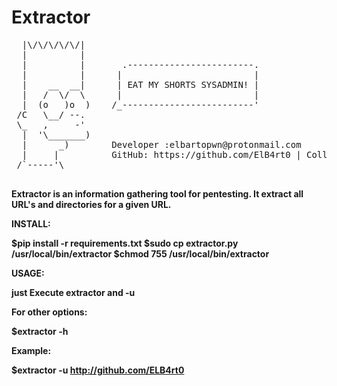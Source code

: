 <html xmlns="http://www.w3.org/1999/xhtml">
<head>
<meta http-equiv="Content-Type" content="text/html; charset=UTF-8" />
</head>

<body>
        <div id="container">
                <h1>Extractor</h1>
      <pre>
  |\/\/\/\/\/|
  |          |
  |          |       .------------------------.
  |          |      |                         |
  |    __  __|      | EAT MY SHORTS SYSADMIN! |
  |   /  \/  \      |                         |
  |  (o   )o  )    /_-------------------------'
 /C   \__/ --.
 \_   ,     -'
  |  '\_______)
  |      _)        Developer :elbartopwn@protonmail.com
  |     |          GitHub: https://github.com/ElB4rt0 | Collaborator: https://github.com/dplastico
 /`-----'\
    </pre>
<p><b>


Extractor is an information gathering tool for pentesting.
It extract all URL's and directories for a given URL.

INSTALL:

$pip install -r requirements.txt
$sudo cp extractor.py /usr/local/bin/extractor
$chmod 755 /usr/local/bin/extractor

USAGE:

just Execute extractor and -u <URL>

For other options:

$extractor -h

Example:

$extractor -u http://github.com/ELB4rt0



</b></p>


